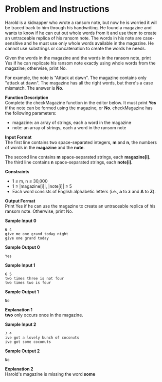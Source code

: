 # Problem and Instructions

Harold is a kidnapper who wrote a ransom note, but now he is worried it will be traced back to him through his handwriting. He found a magazine and wants to know if he can cut out whole words from it and use them to create an untraceable replica of his ransom note. The words in his note are case-sensitive and he must use only whole words available in the magazine. He cannot use substrings or concatenation to create the words he needs.

Given the words in the magazine and the words in the ransom note, print Yes if he can replicate his ransom note exactly using whole words from the magazine; otherwise, print No.

For example, the note is "Attack at dawn". The magazine contains only "attack at dawn". The magazine has all the right words, but there's a case mismatch. The answer is **No**.

**Function Description**</br>
Complete the checkMagazine function in the editor below. It must print **Yes** if the note can be formed using the magazine, or **No**.
checkMagazine has the following parameters:

- magazine: an array of strings, each a word in the magazine
- note: an array of strings, each a word in the ransom note

**Input Format**</br>
The first line contains two space-separated integers, **m** and **n**, the numbers of words in the **magazine** and the **note**.

The second line contains **m** space-separated strings, each **magazine[i]**.</br>
The third line contains **n** space-separated strings, each **note[i]**.

**Constraints**</br>

- 1 ≤ m, n ≤ 30,000
- 1 ≤ |magazine[i]|, |note[i]| ≤ 5
- Each word consists of English alphabetic letters (i.e., **a** to **z** and **A** to **Z**).

**Output Format**</br>
Print Yes if he can use the magazine to create an untraceable replica of his ransom note. Otherwise, print No.

**Sample Input 0**

```
6 4
give me one grand today night
give one grand today
```

**Sample Output 0**

```
Yes
```

**Sample Input 1**

```
6 5
two times three is not four
two times two is four
```

**Sample Output 1**

```
No
```

**Explanation 1**</br>
**two** only occurs once in the magazine.

**Sample Input 2**

```
7 4
ive got a lovely bunch of coconuts
ive got some coconuts
```

**Sample Output 2**

```
No
```

**Explanation 2**</br>
Harold's magazine is missing the word **some**
